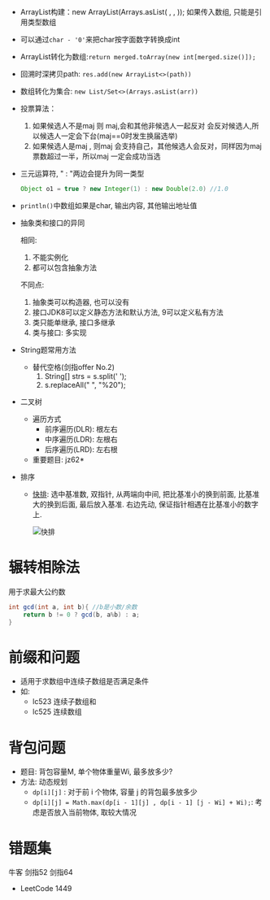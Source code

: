+ ArrayList构建：new ArrayList<Integer>(Arrays.asList( , , )); 如果传入数组, 只能是引用类型数组

+ 可以通过`char - '0'`来把char按字面数字转换成int

+ ArrayList转化为数组:`return merged.toArray(new int[merged.size()]);`

+ 回溯时深拷贝path: `res.add(new ArrayList<>(path))`

+ 数组转化为集合: `new List/Set<>(Arrays.asList(arr))`

+ 投票算法：
  1. 如果候选人不是maj 则 maj,会和其他非候选人一起反对 会反对候选人,所以候选人一定会下台(maj==0时发生换届选举)
  2. 如果候选人是maj , 则maj 会支持自己，其他候选人会反对，同样因为maj 票数超过一半，所以maj 一定会成功当选
  
+ 三元运算符, " : "两边会提升为同一类型

  ```java
  Object o1 = true ? new Integer(1) : new Double(2.0) //1.0
  ```

+ `println()`中数组如果是char, 输出内容, 其他输出地址值

+ 抽象类和接口的异同

  相同: 

  1. 不能实例化
  2. 都可以包含抽象方法

  不同点: 

  1. 抽象类可以构造器, 也可以没有
  2. 接口JDK8可以定义静态方法和默认方法, 9可以定义私有方法
  3. 类只能单继承, 接口多继承
  4. 类与接口: 多实现
  
+ String题常用方法

  + 替代空格(剑指offer No.2)
    1. String[] strs = s.split(' ');
    2. s.replaceAll(" ", "%20");



+ 二叉树
  + 遍历方式
    + 前序遍历(DLR): 根左右
    + 中序遍历(LDR): 左根右
    + 后序遍历(LRD): 左右根
  + 重要题目: jz62*



+ 排序

  + [快排](https://blog.csdn.net/shujuelin/article/details/82423852): 选中基准数, 双指针, 从两端向中间, 把比基准小的换到前面, 比基准大的换到后面, 最后放入基准. 右边先动, 保证指针相遇在比基准小的数字上. 

    ![快排](https://img-blog.csdn.net/20150810110155861)




# 辗转相除法

用于求最大公约数

```java
int gcd(int a, int b){ //b是小数/余数
    return b != 0 ? gcd(b, a%b) : a;
}
```





# 前缀和问题

+ 适用于求数组中连续子数组是否满足条件
+ 如:
  + lc523 连续子数组和
  + lc525 连续数组



# 背包问题

+ 题目: 背包容量M, 单个物体重量Wi, 最多放多少?
+ 方法: 动态规划
  + `dp[i][j]` : 对于前 i 个物体, 容量 j 的背包最多放多少
  + `dp[i][j] = Math.max(dp[i - 1][j] , dp[i - 1] [j - Wi] + Wi);`: 考虑是否放入当前物体, 取较大情况



# 错题集

牛客 剑指52 剑指64

- LeetCode 1449

